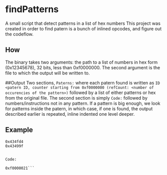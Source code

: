 # findPatterns
A small script that detect patterns in a list of hex numbers
This project was created in order to find patern is a bunch of inlined opcodes, and figure out the codeflow.

## How
The binary takes two arguments: the path to a list of numbers in hex form (0x12345678), 32 bits, less than 0xf0000000.
The second argument is the file to which the output will be written to.

##Output
Two sections, `Paterns:` where each patern found is written as `ID <patern ID, counter starting from 0xf0000000 (refCount: <number of occurencies of the pattern>)` followed by a list of either patterns or hex from the original file.
The second section is simply `Code:` followed by numbers/instructions not in any pattern.
If a pattern is big enough, we look for patterns inside the patern, in which case, if one is found, the output described earlier is repeated, inline indented one level deeper.

## Example

```ID 0xf0000023(refCount: 3)
0x434fd4
0x43499f


Code:

0xf0000021```
